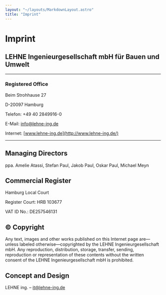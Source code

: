```yaml
---
layout: "~/layouts/MarkdownLayout.astro"
title: "Imprint"
---
```


# Imprint

## LEHNE Ingenieurgesellschaft mbH für Bauen und Umwelt

---

### Registered Office

Beim Strohhause 27

D-20097 Hamburg

Telefon: +49 40 2849916-0

E-Mail: [info@lehne-ing.de](mailto:info@lehne-ing.de)

Internet: [www.lehne-ing.de](http://www.lehne-ing.de/)

---

## Managing Directors

ppa. Amelie Atassi, Stefan Paul, Jakob Paul, Oskar Paul, Michael Meyn

## Commercial Register

Hamburg Local Court

Register Court: HRB 103677

VAT ID No.: DE257546131

## © Copyright

Any text, images and other works published on this Internet page
are—unless labeled otherwise—copyrighted by the LEHNE
Ingenieurgesellschaft mbH. Any reproduction, distribution, storage,
transfer, sending, reproduction or representation of these contents
without the written consent of the LEHNE Ingenieurgesellschaft mbH is
prohibited.

## Concept and Design

LEHNE ing. – [it@lehne-ing.de](mailto:it@lehne-ing.de)
